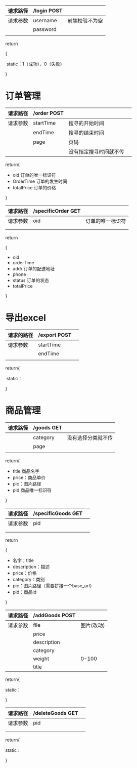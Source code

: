 | 请求路径 | /login POST |                |
| -------- | ----------- | -------------- |
| 请求参数 | username    | 前端校验不为空 |
|          | password    |                |
|          |             |                |

return

{	

​	static：1（成功），0（失败）

}

# 订单管理

| 请求路径 | /order POST |                        |      |
| -------- | ----------- | ---------------------- | ---- |
| 请求参数 | startTime   | 搜寻的开始时间         |      |
|          | endTime     | 搜寻的结束时间         |      |
|          | page        | 页码                   |      |
|          |             | 没有指定搜寻时间就不传 |      |



return{

- oid  订单的唯一标识符 
- OrderTime  订单的发生时间
- totalPrice  订单的价格

}

| 请求路径 | /specificOrder GET |                  |
| -------- | ------------------ | ---------------- |
| 请求参数 | oid                | 订单的唯一标识符 |
|          |                    |                  |
|          |                    |                  |

return

{

- oid
- orderTime
- addr 订单的配送地址
- phone 
- status 订单的状态
- totalPrice

}

# 导出excel

| 请求的路径 | /export POST |      |
| ---------- | ------------ | ---- |
| 请求参数   | startTime    |      |
|            | endTime      |      |
|            |              |      |

return{

​	static：

}

# 商品管理

| 请求路径 | /goods  GET |                    |
| -------- | ----------- | ------------------ |
|          | category    | 没有选择分类就不传 |
|          | page        |                    |
|          |             |                    |

return{

- title 商品名字
- price：商品单价
- pic：图片路径
- pid 商品唯一标识符

}

| 请求路径 | /specificGoods GET |      |
| -------- | ------------------ | ---- |
| 请求参数 | pid                |      |
|          |                    |      |
|          |                    |      |

return

{

- 名字；title
- description：描述
- price：价格
- category：类别
- pic：图片路径（需要拼接一个base_url）
- pid：商品id

}

| 请求路径 | /addGoods POST |            |
| :------: | -------------- | ---------- |
| 请求参数 | file           | 图片(改动) |
|          | price          |            |
|          | description    |            |
|          | category       |            |
|          | weight         | 0-100      |
|          | title          |            |

return{

static：

}

| 请求路径 | /deleteGoods GET |      |
| -------- | ---------------- | ---- |
| 请求参数 | pid              |      |
|          |                  |      |
|          |                  |      |

return{

static：

}
